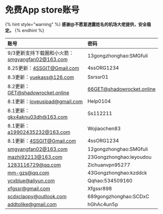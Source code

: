 # 免费App store账号

{% hint style="warning" %}
**感谢@不愿意透露姓名的机场大佬提供，安全稳定。**
{% endhint %}

| 账号 | 密码 |
| :--- | :--- |
| 9/3更新支持下载圈和小火箭：smgyangfan02@163.com | 13gongzhonghao:SMGfuli |
| 8.25更新：4SSGIT@Gmail.com | 4ssORG1234 |
| 8.3更新：yuekass@126.com | Ssrssr01 |
| 8.2更新：GET@shadowrocket.online | 66GET@shadowrocket.online |
| 8.1更新：loveusipad@gmail.com | Help0104 |
| 8.1更新：gkx4aknu03dh@163.com | Ss112211 |
| 8.1更新：a19902435232@163.com | Wojiaochen83 |
| 8.1更新：4SSGIT@Gmail.com | 4ssORG1234 |
| smgyangfan02@163.com | 12gongzhonghao:SMGfuli |
| mazhi92213@163.com | 23Gongzhonghao:leyoudou |
| 1283116729@qq.com | Zichuanvpn95277 |
| mm-gzs@qq.com | 43Gongzhonghao:kzddck |
| ycxblue@aliyun.com | Qqhao:534509160 |
| xfgssr@gmail.com | Xfgssr898 |
| scdxclaopy@outlook.com | 689gongzhonghao:SCDxC |
| addtolike@gmail.com | hGhAc4un5p |

